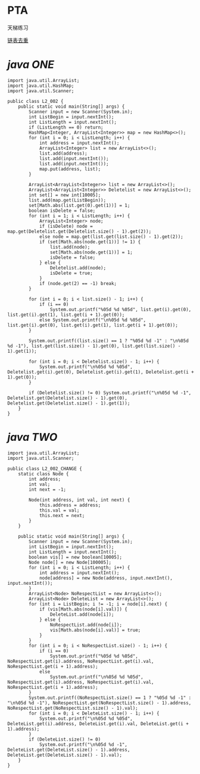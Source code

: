 # PTA
天梯练习

[链表去重](https://pintia.cn/problem-sets/994805046380707840/problems/994805072641245184)

# _java ONE_

    import java.util.ArrayList;
    import java.util.HashMap;
    import java.util.Scanner;

    public class L2_002 {
        public static void main(String[] args) {
            Scanner input = new Scanner(System.in);
            int ListBegin = input.nextInt();
            int ListLength = input.nextInt();
            if (ListLength == 0) return;
            HashMap<Integer, ArrayList<Integer>> map = new HashMap<>();
            for (int i = 0; i < ListLength; i++) {
                int address = input.nextInt();
                ArrayList<Integer> list = new ArrayList<>();
                list.add(address);
                list.add(input.nextInt());
                list.add(input.nextInt());
                map.put(address, list);
            }

            ArrayList<ArrayList<Integer>> list = new ArrayList<>();
            ArrayList<ArrayList<Integer>> Deletelist = new ArrayList<>();
            int set[] = new int[10005];
            list.add(map.get(ListBegin));
            set[Math.abs(list.get(0).get(1))] = 1;
            boolean isDelete = false;
            for (int i = 1; i < ListLength; i++) {
                ArrayList<Integer> node;
                if (isDelete) node = map.get(Deletelist.get(Deletelist.size() - 1).get(2));
                else node = map.get(list.get(list.size() - 1).get(2));
                if (set[Math.abs(node.get(1))] != 1) {
                    list.add(node);
                    set[Math.abs(node.get(1))] = 1;
                    isDelete = false;
                } else {
                    Deletelist.add(node);
                    isDelete = true;
                }
                if (node.get(2) == -1) break;
            }

            for (int i = 0; i < list.size() - 1; i++) {
                if (i == 0)
                    System.out.printf("%05d %d %05d", list.get(i).get(0), list.get(i).get(1), list.get(i + 1).get(0));
                else System.out.printf("\n%05d %d %05d", list.get(i).get(0), list.get(i).get(1), list.get(i + 1).get(0));
            }

            System.out.printf((list.size() == 1 ? "%05d %d -1" : "\n%05d %d -1"), list.get(list.size() - 1).get(0), list.get(list.size() - 1).get(1));

            for (int i = 0; i < Deletelist.size() - 1; i++) {
                System.out.printf("\n%05d %d %05d", Deletelist.get(i).get(0), Deletelist.get(i).get(1), Deletelist.get(i + 1).get(0));
            }

            if (Deletelist.size() != 0) System.out.printf("\n%05d %d -1", Deletelist.get(Deletelist.size() - 1).get(0), Deletelist.get(Deletelist.size() - 1).get(1));
        }
    }

# _java TWO_

    import java.util.ArrayList;
    import java.util.Scanner;

    public class L2_002_CHANGE {
        static class Node {
            int address;
            int val;
            int next = -1;

            Node(int address, int val, int next) {
                this.address = address;
                this.val = val;
                this.next = next;
            }
        }

        public static void main(String[] args) {
            Scanner input = new Scanner(System.in);
            int ListBegin = input.nextInt();
            int ListLength = input.nextInt();
            boolean vis[] = new boolean[10005];
            Node node[] = new Node[100005];
            for (int i = 0; i < ListLength; i++) {
                int address = input.nextInt();
                node[address] = new Node(address, input.nextInt(), input.nextInt());
            }
            ArrayList<Node> NoRespectList = new ArrayList<>();
            ArrayList<Node> DeleteList = new ArrayList<>();
            for (int i = ListBegin; i != -1; i = node[i].next) {
                if (vis[Math.abs(node[i].val)]) {
                    DeleteList.add(node[i]);
                } else {
                    NoRespectList.add(node[i]);
                    vis[Math.abs(node[i].val)] = true;
                }
            }
            for (int i = 0; i < NoRespectList.size() - 1; i++) {
                if (i == 0)
                    System.out.printf("%05d %d %05d", NoRespectList.get(i).address, NoRespectList.get(i).val, NoRespectList.get(i + 1).address);
                else
                    System.out.printf("\n%05d %d %05d", NoRespectList.get(i).address, NoRespectList.get(i).val, NoRespectList.get(i + 1).address);
            }
            System.out.printf((NoRespectList.size() == 1 ? "%05d %d -1" : "\n%05d %d -1"), NoRespectList.get(NoRespectList.size() - 1).address, NoRespectList.get(NoRespectList.size() - 1).val);
            for (int i = 0; i < DeleteList.size() - 1; i++) {
                System.out.printf("\n%05d %d %05d", DeleteList.get(i).address, DeleteList.get(i).val, DeleteList.get(i + 1).address);
            }
            if (DeleteList.size() != 0)
                System.out.printf("\n%05d %d -1", DeleteList.get(DeleteList.size() - 1).address, DeleteList.get(DeleteList.size() - 1).val);
        }
    }
